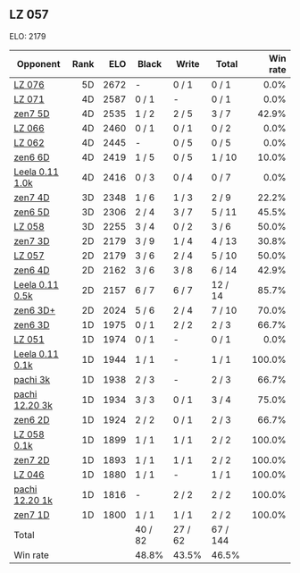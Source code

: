 ## LZ 057 ##

ELO: 2179

Opponent | Rank | ELO | Black | Write | Total | Win rate
---------|-----:|----:|-------|-------|-------|-------:
[LZ 076](LZ%20076.md) | 5D | 2672 | - | 0 / 1 | 0 / 1 | 0.0%
[LZ 071](LZ%20071.md) | 4D | 2587 | 0 / 1 | - | 0 / 1 | 0.0%
[zen7 5D](zen7%205D.md) | 4D | 2535 | 1 / 2 | 2 / 5 | 3 / 7 | 42.9%
[LZ 066](LZ%20066.md) | 4D | 2460 | 0 / 1 | 0 / 1 | 0 / 2 | 0.0%
[LZ 062](LZ%20062.md) | 4D | 2445 | - | 0 / 5 | 0 / 5 | 0.0%
[zen6 6D](zen6%206D.md) | 4D | 2419 | 1 / 5 | 0 / 5 | 1 / 10 | 10.0%
[Leela 0.11 1.0k](Leela%200.11%201.0k.md) | 4D | 2416 | 0 / 3 | 0 / 4 | 0 / 7 | 0.0%
[zen7 4D](zen7%204D.md) | 3D | 2348 | 1 / 6 | 1 / 3 | 2 / 9 | 22.2%
[zen6 5D](zen6%205D.md) | 3D | 2306 | 2 / 4 | 3 / 7 | 5 / 11 | 45.5%
[LZ 058](LZ%20058.md) | 3D | 2255 | 3 / 4 | 0 / 2 | 3 / 6 | 50.0%
[zen7 3D](zen7%203D.md) | 2D | 2179 | 3 / 9 | 1 / 4 | 4 / 13 | 30.8%
[LZ 057](LZ%20057.md) | 2D | 2179 | 3 / 6 | 2 / 4 | 5 / 10 | 50.0%
[zen6 4D](zen6%204D.md) | 2D | 2162 | 3 / 6 | 3 / 8 | 6 / 14 | 42.9%
[Leela 0.11 0.5k](Leela%200.11%200.5k.md) | 2D | 2157 | 6 / 7 | 6 / 7 | 12 / 14 | 85.7%
[zen6 3D+](zen6%203D+.md) | 2D | 2024 | 5 / 6 | 2 / 4 | 7 / 10 | 70.0%
[zen6 3D](zen6%203D.md) | 1D | 1975 | 0 / 1 | 2 / 2 | 2 / 3 | 66.7%
[LZ 051](LZ%20051.md) | 1D | 1974 | 0 / 1 | - | 0 / 1 | 0.0%
[Leela 0.11 0.1k](Leela%200.11%200.1k.md) | 1D | 1944 | 1 / 1 | - | 1 / 1 | 100.0%
[pachi 3k](pachi%203k.md) | 1D | 1938 | 2 / 3 | - | 2 / 3 | 66.7%
[pachi 12.20 3k](pachi%2012.20%203k.md) | 1D | 1934 | 3 / 3 | 0 / 1 | 3 / 4 | 75.0%
[zen6 2D](zen6%202D.md) | 1D | 1924 | 2 / 2 | 0 / 1 | 2 / 3 | 66.7%
[LZ 058 0.1k](LZ%20058%200.1k.md) | 1D | 1899 | 1 / 1 | 1 / 1 | 2 / 2 | 100.0%
[zen7 2D](zen7%202D.md) | 1D | 1893 | 1 / 1 | 1 / 1 | 2 / 2 | 100.0%
[LZ 046](LZ%20046.md) | 1D | 1880 | 1 / 1 | - | 1 / 1 | 100.0%
[pachi 12.20 1k](pachi%2012.20%201k.md) | 1D | 1816 | - | 2 / 2 | 2 / 2 | 100.0%
[zen7 1D](zen7%201D.md) | 1D | 1800 | 1 / 1 | 1 / 1 | 2 / 2 | 100.0%
Total | | | 40 / 82 | 27 / 62 | 67 / 144 | 
Win rate| | | 48.8% | 43.5% | 46.5% | 

